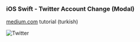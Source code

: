 ### iOS Swift - Twitter Account Change (Modal)

[medium.com](https://medium.com/@abdbatue/swift-twitter-hesap-değiştirme-menüsü-nasıl-yapılır-52950886d100) tutorial (turkish)

![Twitter](https://cdn-images-1.medium.com/max/1600/1*Rhehv0yfLLJodMgzxFtrWA.gif)